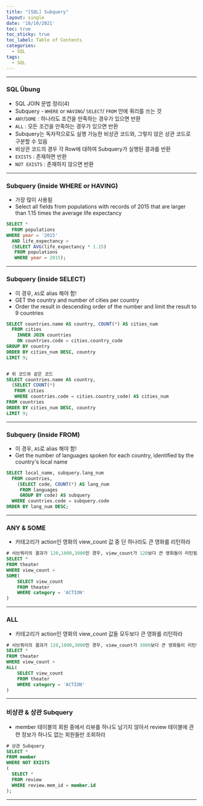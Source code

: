 ```yaml
---
title: "[SQL] Subquery"
layout: single
date: '18/10/2021'
toc: true
toc_sticky: true
toc_label: Table of Contents
categories:
  - SQL
tags:
  - SQL
---
```


---
### SQL Übung 
* SQL JOIN 문법 정리(4)
* Subquery - `WHERE` or `HAVING`/ `SELECT`/ `FROM` 안에 쿼리를 쓰는 것
* `ANY`/`SOME` : 하나라도 조건을 만족하는 경우가 있으면 반환
* `ALL` : 모든 조건을 만족하는 경우가 있으면 반환
* Subquery는 독자적으로도 실행 가능한 비상관 코드와, 그렇지 않은 상관 코드로 구분할 수 있음
* 비상관 코드의 경우 각 Row에 대하여 Subquery가 실행된 결과를 반환
* `EXISTS` : 존재하면 반환
* `NOT EXISTS` : 존재하지 않으면 반환

---

### Subquery (inside WHERE or HAVING)
* 가장 많이 사용됨
* Select all fields from populations with records of 2015 that are larger than 1.15 times the average life expectancy

```sql
SELECT *
  FROM populations
WHERE year = '2015'
  AND life_expectancy > 
  (SELECT AVG(life_expectancy * 1.15)
   FROM populations
   WHERE year = 2015);
```
---

### Subquery (inside SELECT)
* 이 경우, `AS`로 alias 해야 함!
* GET the country and number of cities per country
* Order the result in descending order of the number and limit the result to 9 countries

```sql
SELECT countries.name AS country, COUNT(*) AS cities_num
  FROM cities
    INNER JOIN countries
    ON countries.code = cities.country_code
GROUP BY country
ORDER BY cities_num DESC, country
LIMIT 9;


# 위 코드와 같은 코드
SELECT countries.name AS country,
  (SELECT COUNT(*)
   FROM cities
   WHERE countries.code = cities.country_code) AS cities_num
FROM countries
ORDER BY cities_num DESC, country
LIMIT 9;
```
---

### Subquery (inside FROM)
* 이 경우, `AS`로 alias 해야 함!
* Get the number of languages spoken for each country, identified by the country's local name

```sql
SELECT local_name, subquery.lang_num
  FROM countries,
  	(SELECT code, COUNT(*) AS lang_num
  	 FROM languages
  	 GROUP BY code) AS subquery
  WHERE countries.code = subquery.code
ORDER BY lang_num DESC;
```

---

### ANY & SOME
* 카테고리가 action인 영화의 view_count 값 중 단 하나라도 큰 영화를 리턴하라

```sql
# 서브쿼리의 결과가 120,1000,3000인 경우, view_count가 120보다 큰 영화들이 리턴됨
SELECT *
FROM theater
WHERE view_count > 
SOME(
	SELECT view_count
    FROM theater
    WHERE category = 'ACTION'
)
```

---

### ALL
* 카테고리가 action인 영화의 view_count 값들 모두보다 큰 영화를 리턴하라

```sql
# 서브쿼리의 결과가 120,1000,3000인 경우, view_count가 3000보다 큰 영화들이 리턴됨
SELECT *
FROM theater
WHERE view_count > 
ALL(
	SELECT view_count
    FROM theater
    WHERE category = 'ACTION'
)
```

---

### 비상관 & 상관 Subquery
* member 테이블의 회원 중에서 리뷰를 하나도 남기지 않아서 review 테이블에 관련 정보가 하나도 없는 회원들만 조회하라

```sql
# 상관 Subquery
SELECT * 
FROM member
WHERE NOT EXISTS 
( 
  SELECT * 
  FROM review 
  WHERE review.mem_id = member.id
);
```

---

